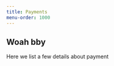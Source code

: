 ```yaml
---
title: Payments
menu-order: 1000
---
```


## Woah bby

Here we list a few details about payment
